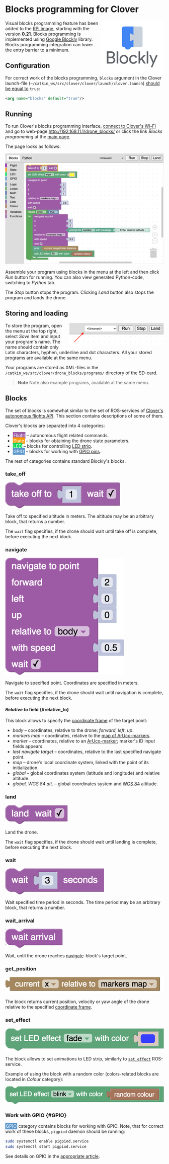 # Blocks programming for Clover

<img src="../assets/blocks/blockly.svg" width=200 align="right">

Visual blocks programming feature has been added to the [RPi image](image.md), starting with the version **0.21**. Blocks programming is implemented using [Google Blockly](https://developers.google.com/blockly) library. Blocks programming integration can lower the entry barrier to a minimum.

## Configuration

For correct work of the blocks programming, `blocks` argument in the Clover launch-file (`~/catkin_ws/src/clover/clover/launch/clover.launch`) [should be equal to](cli.md#editing) `true`:

```xml
<arg name="blocks" default="true"/>
```

## Running

To run Clover's blocks programming interface, [connect to Clover's Wi-Fi](wifi.md) and go to web-page http://192.168.11.1/drone_blocks/ or click the link *Blocks programming* at the [main page](wifi.md#web-interface).

The page looks as follows:

<img src="../assets/blocks/blocks.png" width=600 class=center>

Assemble your program using blocks in the menu at the left and then click *Run* button for running. You can also view generated Python-code, switching to *Python* tab.

The *Stop* button stops the program. Clicking *Land* button also stops the program and lands the drone.

## Storing and loading

<img src="../assets/blocks/save.png" width=300 align=right>

To store the program, open the menu at the top right, select *Save* item and input your program's name. The name should contain only Latin characters, hyphen, underline and dot characters. All your stored programs are available at the same menu.

Your programs are stored as XML-files in the `/catkin_ws/src/clover/drone_blocks/programs/` directory of the SD-card.

> **Note** Note also example programs, available at the same menu.

## Blocks

The set of blocks is somewhat similar to the set of ROS-services of [Clover's autonomous flights API](simple_offboard.md). This section contains descriptions of some of them.

Clover's blocks are separated into 4 categories:

* <span style="padding:2px;color:white;background:#9d5ca6">Flight</span> – autonomous flight related commands.
* <span style="padding:2px;color:white;background:#ff9b00">State</span> – blocks for obtaining the drone state parameters.
* <span style="padding:2px;color:white;background:#01d754">LED</span> – blocks for controlling [LED strip](leds.md).
* <span style="padding:2px;color:white;background:#5b97cc">GPIO</span> – blocks for working with [GPIO pins](gpio.md).

The rest of categories contains standard Blockly's blocks.

### take_off

<img src="../assets/blocks/take-off.png" srcset="../assets/blocks/take-off.png 2x">

Take off to specified altitude in meters. The altitude may be an arbitrary block, that returns a number.

The `wait` flag specifies, if the drone should wait until take off is complete, before executing the next block.

### navigate

<img src="../assets/blocks/navigate.png" srcset="../assets/blocks/navigate.png 2x">

Navigate to specified point. Coordinates are specified in meters.

The `wait` flag specifies, if the drone should wait until navigation is complete, before executing the next block.

#### *Relative to* field {#relative_to}

This block allows to specify the [coordinate frame](frames.md) of the target point:

* *body* – coordinates, relative to the drone: *forward*, *left*, *up*.
* *markers map* – coordinates, relative to the [map of ArUco-markers](aruco_map.md).
* *marker* – coordinates, relative to an [ArUco-marker](aruco_marker.md); marker's ID input fields appears.
* *last navigate target* – coordinates, relative to the last specified navigate point.
* *map* – drone's local coordinate system, linked with the point of its initialization.
* *global* – global coordinates system (latitude and longitude) and relative altitude.
* *global, WGS 84 alt.* – global coordinates system and [WGS 84](https://en.wikipedia.org/wiki/WGS_84) altitude.

### land

<img src="../assets/blocks/land.png" srcset="../assets/blocks/land.png 2x">

Land the drone.

The `wait` flag specifies, if the drone should wait until landing is complete, before executing the next block.

### wait

<img src="../assets/blocks/wait.png" srcset="../assets/blocks/wait.png 2x">

Wait specified time period in seconds. The time period may be an arbitrary block, that returns a number.

### wait_arrival

<img src="../assets/blocks/wait-arrival.png" srcset="../assets/blocks/wait-arrival.png 2x">

Wait, until the drone reaches [navigate](#navigate)-block's target point.

### get_position

<img src="../assets/blocks/get-position.png" srcset="../assets/blocks/get-position.png 2x">

The block returns current position, velocity or yaw angle of the drone relative to the specified [coordinate frame](#relative_to).

### set_effect

<img src="../assets/blocks/set-effect.png" srcset="../assets/blocks/set-effect.png 2x">

The block allows to set animations to LED strip, similarly to [`set_effect`](leds.md#set_effect) ROS-service.

Example of using the block with a random color (colors-related blocks are located in *Colour* category):

<img src="../assets/blocks/random-color.png" srcset="../assets/blocks/random-color.png 2x">

### Work with GPIO {#GPIO}

<span style="padding:2px;color:white;background:#5b97cc">GPIO</span> category contains blocks for working with GPIO. Note, that for correct work of these blocks, `pigpiod` daemon should be running:

```bash
sudo systemctl enable pigpiod.service
sudo systemctl start pigpiod.service
```

See details on GPIO in the [appropriate article](gpio.md).
